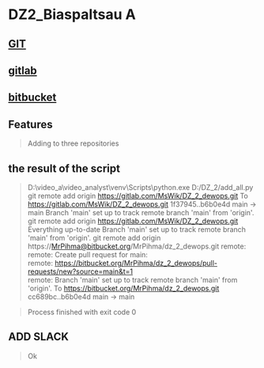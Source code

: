 # DZ2_Biaspaltsau A
## [GIT](https://github.com/MsWik/DZ_2_dewops)
## [gitlab](https://gitlab.com/MsWik/dz_2_dewops)
## [bitbucket](https://bitbucket.org/MrPihma/dz_2_dewops)

## Features

> Adding to three repositories


## the result of the script
> D:\video_a\video_analyst\venv\Scripts\python.exe D:/DZ_2/add_all.py
> git remote add origin https://gitlab.com/MsWik/DZ_2_dewops.git
> To https://gitlab.com/MsWik/DZ_2_dewops.git
>    1f37945..b6b0e4d  main -> main
> Branch 'main' set up to track remote branch 'main' from 'origin'.
> git remote add origin https://gitlab.com/MsWik/DZ_2_dewops.git
> Everything up-to-date
> Branch 'main' set up to track remote branch 'main' from 'origin'.
> git remote add origin https://MrPihma@bitbucket.org/MrPihma/dz_2_dewops.git
> remote: 
> remote: Create pull request for main:        
> remote:   https://bitbucket.org/MrPihma/dz_2_dewops/pull-requests/new?source=main&t=1        
> remote: 
> Branch 'main' set up to track remote branch 'main' from 'origin'.
> To https://bitbucket.org/MrPihma/dz_2_dewops.git
>    cc689bc..b6b0e4d  main -> main

> Process finished with exit code 0

## ADD SLACK
> Ok